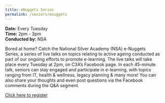 ```yaml
---
title: eNuggets Series
permalink: /seniors/enuggets
---
```


**Date:** Every Tuesday  
**Time:** 2pm - 3pm  
**Conducted by:** NSA  

Bored at home? Catch the National Silver Academy (NSA) e-Nuggets Series, a series of live talks on topics relating to active ageing conducted as part of our ongoing efforts to promote e-learning. The live talks will take place every Tuesday at 2pm, on C3A’s Facebook page. In each 45-minute talk, seniors can stay engaged and participate in e-learning, with topics ranging from IT, health & wellness, legacy planning & many more! You can also share your thoughts and even post questions via the Facebook comments during the Q&A segment.

[Click here to register](https://www.c3a.org.sg/NSA_eNuggets/)